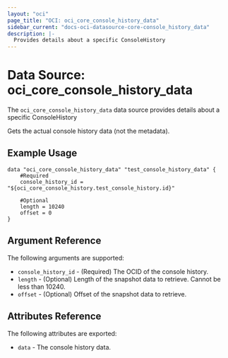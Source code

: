 ```yaml
---
layout: "oci"
page_title: "OCI: oci_core_console_history_data"
sidebar_current: "docs-oci-datasource-core-console_history_data"
description: |-
  Provides details about a specific ConsoleHistory
---
```


# Data Source: oci_core_console_history_data
The `oci_core_console_history_data` data source provides details about a specific ConsoleHistory

Gets the actual console history data (not the metadata).


## Example Usage

```hcl
data "oci_core_console_history_data" "test_console_history_data" {
	#Required
	console_history_id = "${oci_core_console_history.test_console_history.id}"

	#Optional
	length = 10240
	offset = 0
}
```

## Argument Reference

The following arguments are supported:

* `console_history_id` - (Required) The OCID of the console history.
* `length` - (Optional) Length of the snapshot data to retrieve. Cannot be less than 10240.
* `offset` - (Optional) Offset of the snapshot data to retrieve.


## Attributes Reference

The following attributes are exported:

* `data` - The console history data.
